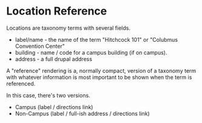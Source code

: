 # Location Reference

Locations are taxonomy terms with several fields.
* label/name - the name of the term "Hitchcock 101" or "Colubmus Convention Center"
* building - name / code for a campus building (if on campus).
* address - a full drupal address


A "reference" rendering is a, normally compact,
version of a taxonomy term with whatever information
is most important to be shown when the term is 
referenced.

In this case, there's two versions.

* Campus (label / directions link)
* Non-Campus (label / full-ish address / directions link)